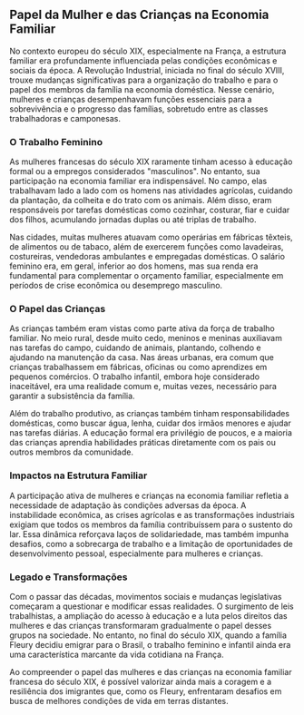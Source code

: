 ## Papel da Mulher e das Crianças na Economia Familiar

No contexto europeu do século XIX, especialmente na França, a estrutura familiar era profundamente influenciada pelas condições econômicas e sociais da época. A Revolução Industrial, iniciada no final do século XVIII, trouxe mudanças significativas para a organização do trabalho e para o papel dos membros da família na economia doméstica. Nesse cenário, mulheres e crianças desempenhavam funções essenciais para a sobrevivência e o progresso das famílias, sobretudo entre as classes trabalhadoras e camponesas.

### O Trabalho Feminino

As mulheres francesas do século XIX raramente tinham acesso à educação formal ou a empregos considerados "masculinos". No entanto, sua participação na economia familiar era indispensável. No campo, elas trabalhavam lado a lado com os homens nas atividades agrícolas, cuidando da plantação, da colheita e do trato com os animais. Além disso, eram responsáveis por tarefas domésticas como cozinhar, costurar, fiar e cuidar dos filhos, acumulando jornadas duplas ou até triplas de trabalho.

Nas cidades, muitas mulheres atuavam como operárias em fábricas têxteis, de alimentos ou de tabaco, além de exercerem funções como lavadeiras, costureiras, vendedoras ambulantes e empregadas domésticas. O salário feminino era, em geral, inferior ao dos homens, mas sua renda era fundamental para complementar o orçamento familiar, especialmente em períodos de crise econômica ou desemprego masculino.

### O Papel das Crianças

As crianças também eram vistas como parte ativa da força de trabalho familiar. No meio rural, desde muito cedo, meninos e meninas auxiliavam nas tarefas do campo, cuidando de animais, plantando, colhendo e ajudando na manutenção da casa. Nas áreas urbanas, era comum que crianças trabalhassem em fábricas, oficinas ou como aprendizes em pequenos comércios. O trabalho infantil, embora hoje considerado inaceitável, era uma realidade comum e, muitas vezes, necessário para garantir a subsistência da família.

Além do trabalho produtivo, as crianças também tinham responsabilidades domésticas, como buscar água, lenha, cuidar dos irmãos menores e ajudar nas tarefas diárias. A educação formal era privilégio de poucos, e a maioria das crianças aprendia habilidades práticas diretamente com os pais ou outros membros da comunidade.

### Impactos na Estrutura Familiar

A participação ativa de mulheres e crianças na economia familiar refletia a necessidade de adaptação às condições adversas da época. A instabilidade econômica, as crises agrícolas e as transformações industriais exigiam que todos os membros da família contribuíssem para o sustento do lar. Essa dinâmica reforçava laços de solidariedade, mas também impunha desafios, como a sobrecarga de trabalho e a limitação de oportunidades de desenvolvimento pessoal, especialmente para mulheres e crianças.

### Legado e Transformações

Com o passar das décadas, movimentos sociais e mudanças legislativas começaram a questionar e modificar essas realidades. O surgimento de leis trabalhistas, a ampliação do acesso à educação e a luta pelos direitos das mulheres e das crianças transformaram gradualmente o papel desses grupos na sociedade. No entanto, no final do século XIX, quando a família Fleury decidiu emigrar para o Brasil, o trabalho feminino e infantil ainda era uma característica marcante da vida cotidiana na França.

Ao compreender o papel das mulheres e das crianças na economia familiar francesa do século XIX, é possível valorizar ainda mais a coragem e a resiliência dos imigrantes que, como os Fleury, enfrentaram desafios em busca de melhores condições de vida em terras distantes.